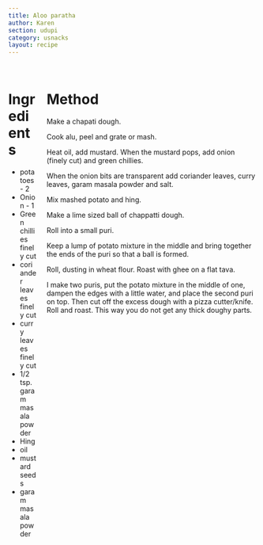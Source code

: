 ```yaml
---
title: Aloo paratha
author: Karen
section: udupi
category: usnacks
layout: recipe
---
```

<br>
<div class='columns'> <div class='column is-one-third p-3' markdown='1'>

# Ingredients

* potatoes - 2
* Onion - 1
* Green chillies finely cut
* coriander leaves finely cut
* curry leaves finely cut
* 1/2 tsp. garam masala powder
* Hing
* oil
* mustard seeds
* garam masala powder
 
</div> <div class='column is-two-thirds p-3' markdown='1'>

# Method

Make a chapati dough.

Cook alu, peel and grate or mash.

Heat oil, add mustard. When the mustard pops, add onion (finely cut) and green chillies.

When the onion bits are transparent add coriander leaves, curry leaves, garam masala powder and salt.

Mix mashed potato and hing.

Make a lime sized ball of chappatti dough.

Roll into a small puri.

Keep a lump of potato mixture in the middle and bring together the ends of the puri so that a ball is formed.

Roll, dusting in wheat flour.  Roast with ghee on a flat tava.

I make two puris, put the potato mixture in the middle of one, dampen the edges with a little water, and place the second puri on top. Then cut off the excess dough with a pizza cutter/knife. Roll and roast. This way you do not get any thick doughy parts.


</div> </div>
